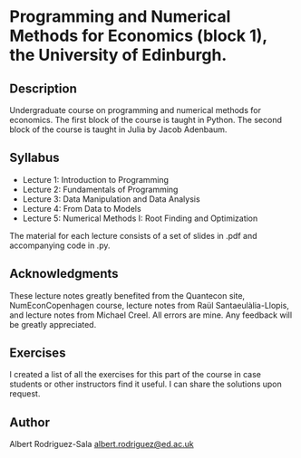 # Programming and Numerical Methods for Economics (block 1), the University of Edinburgh.
 ## Description
Undergraduate course on programming and numerical methods for economics. The first block of the course is taught in Python. The second block of the course is taught in Julia by Jacob Adenbaum.
 
 ## Syllabus
 - Lecture 1: Introduction to Programming
 - Lecture 2: Fundamentals of Programming
 - Lecture 3: Data Manipulation and Data Analysis
 - Lecture 4: From Data to Models
 - Lecture 5: Numerical Methods I: Root Finding and Optimization
 
 The material for each lecture consists of a set of slides in .pdf and accompanying code in .py.
 
 ## Acknowledgments
These lecture notes greatly benefited from the Quantecon site, NumEconCopenhagen course, lecture notes from Raül Santaeulàlia-Llopis, and lecture notes from Michael Creel. All errors are mine. Any feedback will be greatly appreciated.

## Exercises
I created a list of all the exercises for this part of the course in case students or other instructors find it useful. I can share the solutions upon request.

## Author
Albert Rodriguez-Sala
albert.rodriguez@ed.ac.uk


